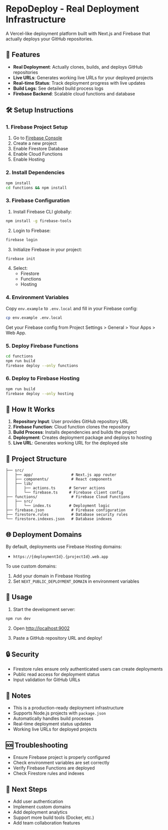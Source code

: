 # RepoDeploy - Real Deployment Infrastructure

A Vercel-like deployment platform built with Next.js and Firebase that actually deploys your GitHub repositories.

## 🚀 Features

- **Real Deployment**: Actually clones, builds, and deploys GitHub repositories
- **Live URLs**: Generates working live URLs for your deployed projects
- **Real-time Status**: Track deployment progress with live updates
- **Build Logs**: See detailed build process logs
- **Firebase Backend**: Scalable cloud functions and database

## 🛠️ Setup Instructions

### 1. Firebase Project Setup

1. Go to [Firebase Console](https://console.firebase.google.com/)
2. Create a new project
3. Enable Firestore Database
4. Enable Cloud Functions
5. Enable Hosting

### 2. Install Dependencies

```bash
npm install
cd functions && npm install
```

### 3. Firebase Configuration

1. Install Firebase CLI globally:
```bash
npm install -g firebase-tools
```

2. Login to Firebase:
```bash
firebase login
```

3. Initialize Firebase in your project:
```bash
firebase init
```

4. Select:
   - Firestore
   - Functions
   - Hosting

### 4. Environment Variables

Copy `env.example` to `.env.local` and fill in your Firebase config:

```bash
cp env.example .env.local
```

Get your Firebase config from Project Settings > General > Your Apps > Web App.

### 5. Deploy Firebase Functions

```bash
cd functions
npm run build
firebase deploy --only functions
```

### 6. Deploy to Firebase Hosting

```bash
npm run build
firebase deploy --only hosting
```

## 🔧 How It Works

1. **Repository Input**: User provides GitHub repository URL
2. **Firebase Function**: Cloud function clones the repository
3. **Build Process**: Installs dependencies and builds the project
4. **Deployment**: Creates deployment package and deploys to hosting
5. **Live URL**: Generates working URL for the deployed site

## 📁 Project Structure

```
├── src/
│   ├── app/                 # Next.js app router
│   ├── components/          # React components
│   ├── lib/
│   │   ├── actions.ts      # Server actions
│   │   └── firebase.ts     # Firebase client config
├── functions/               # Firebase Cloud Functions
│   ├── src/
│   │   └── index.ts        # Deployment logic
├── firebase.json            # Firebase configuration
├── firestore.rules          # Database security rules
└── firestore.indexes.json   # Database indexes
```

## 🌐 Deployment Domains

By default, deployments use Firebase Hosting domains:
- `https://{deploymentId}.{projectId}.web.app`

To use custom domains:
1. Add your domain in Firebase Hosting
2. Set `NEXT_PUBLIC_DEPLOYMENT_DOMAIN` in environment variables

## 🚀 Usage

1. Start the development server:
```bash
npm run dev
```

2. Open [http://localhost:9002](http://localhost:9002)

3. Paste a GitHub repository URL and deploy!

## 🔒 Security

- Firestore rules ensure only authenticated users can create deployments
- Public read access for deployment status
- Input validation for GitHub URLs

## 📝 Notes

- This is a production-ready deployment infrastructure
- Supports Node.js projects with `package.json`
- Automatically handles build processes
- Real-time deployment status updates
- Working live URLs for deployed projects

## 🆘 Troubleshooting

- Ensure Firebase project is properly configured
- Check environment variables are set correctly
- Verify Firebase Functions are deployed
- Check Firestore rules and indexes

## 🚀 Next Steps

- Add user authentication
- Implement custom domains
- Add deployment analytics
- Support more build tools (Docker, etc.)
- Add team collaboration features
